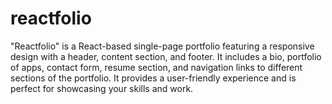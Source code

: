 # reactfolio
"Reactfolio" is a React-based single-page portfolio featuring a responsive design with a header, content section, and footer. It includes a bio, portfolio of apps, contact form, resume section, and navigation links to different sections of the portfolio. It provides a user-friendly experience and is perfect for showcasing your skills and work.

